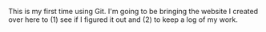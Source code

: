 This is my first time using Git. I'm going to be bringing the website I
created over here to (1) see if I figured it out and 
(2) to keep a log of my work.

